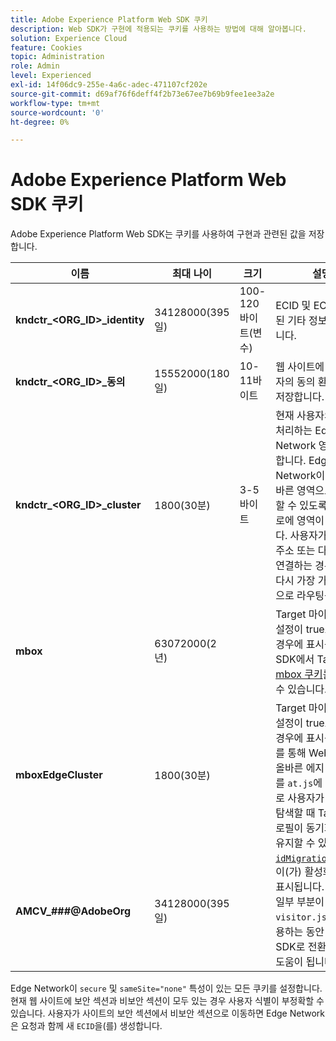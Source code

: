 ```yaml
---
title: Adobe Experience Platform Web SDK 쿠키
description: Web SDK가 구현에 적용되는 쿠키를 사용하는 방법에 대해 알아봅니다.
solution: Experience Cloud
feature: Cookies
topic: Administration
role: Admin
level: Experienced
exl-id: 14f06dc9-255e-4a6c-adec-471107cf202e
source-git-commit: d69af76f6deff4f2b73e67ee7b69b9fee1ee3a2e
workflow-type: tm+mt
source-wordcount: '0'
ht-degree: 0%

---
```


# Adobe Experience Platform Web SDK 쿠키

Adobe Experience Platform Web SDK는 쿠키를 사용하여 구현과 관련된 값을 저장합니다.

| 이름 | 최대 나이 | 크기 | 설명 |
|---|---|---|---|
| **kndctr_&lt;ORG_ID>_identity** | 34128000(395일) | 100-120바이트(변수) | ECID 및 ECID와 관련된 기타 정보를 저장합니다. |
| **kndctr_&lt;ORG_ID>_동의** | 15552000(180일) | 10-11바이트 | 웹 사이트에 대한 사용자의 동의 환경 설정을 저장합니다. |
| **kndctr_&lt;ORG_ID>_cluster** | 1800(30분) | 3-5바이트 | 현재 사용자의 요청을 처리하는 Edge Network 영역을 저장합니다. Edge Network이 요청을 올바른 영역으로 라우팅할 수 있도록 URL 경로에 영역이 사용됩니다. 사용자가 다른 IP 주소 또는 다른 세션에 연결하는 경우 요청이 다시 가장 가까운 영역으로 라우팅됩니다. |
| **mbox** | 63072000(2년) | | Target 마이그레이션 설정이 true로 설정된 경우에 표시됩니다. 웹 SDK에서 Target [mbox 쿠키](https://developer.adobe.com/target/implement/client-side/atjs/atjs-cookies/)를 설정할 수 있습니다. |
| **mboxEdgeCluster** | 1800(30분) | | Target 마이그레이션 설정이 true로 설정된 경우에 표시됩니다. 이를 통해 Web SDK는 올바른 에지 클러스터를 `at.js`에 전달하므로 사용자가 사이트를 탐색할 때 Target 프로필이 동기화 상태를 유지할 수 있습니다. |
| **AMCV_###@AdobeOrg** | 34128000(395일) | | [`idMigrationEnabled`](https://experienceleague.adobe.com/ko/docs/experience-platform/web-sdk/commands/configure/idmigrationenabled)이(가) 활성화된 경우 표시됩니다. 사이트의 일부 부분이 `visitor.js`을(를) 사용하는 동안 Web SDK로 전환하는 데 도움이 됩니다. |

Edge Network이 `secure` 및 `sameSite="none"` 특성이 있는 모든 쿠키를 설정합니다. 현재 웹 사이트에 보안 섹션과 비보안 섹션이 모두 있는 경우 사용자 식별이 부정확할 수 있습니다. 사용자가 사이트의 보안 섹션에서 비보안 섹션으로 이동하면 Edge Network은 요청과 함께 새 `ECID`을(를) 생성합니다.
